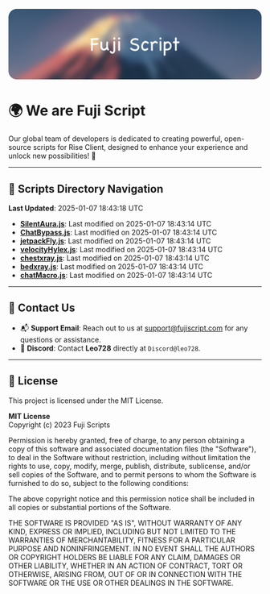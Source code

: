 ![Banner](.github/b.webp)

# 🌍 **We are Fuji Script**

Our global team of developers is dedicated to creating powerful, open-source scripts for Rise Client, designed to enhance your experience and unlock new possibilities! 🌟

---
<!-- SCRIPTS_NAVIGATION_START -->
## 📂 **Scripts Directory Navigation**

**Last Updated**: 2025-01-07 18:43:18 UTC

- **[SilentAura.js](scripts/SilentAura.js)**: Last modified on 2025-01-07 18:43:14 UTC
- **[ChatBypass.js](scripts/ChatBypass.js)**: Last modified on 2025-01-07 18:43:14 UTC
- **[jetpackFly.js](scripts/jetpackFly.js)**: Last modified on 2025-01-07 18:43:14 UTC
- **[velocityHylex.js](scripts/velocityHylex.js)**: Last modified on 2025-01-07 18:43:14 UTC
- **[chestxray.js](scripts/chestxray.js)**: Last modified on 2025-01-07 18:43:14 UTC
- **[bedxray.js](scripts/bedxray.js)**: Last modified on 2025-01-07 18:43:14 UTC
- **[chatMacro.js](scripts/chatMacro.js)**: Last modified on 2025-01-07 18:43:14 UTC

<!-- SCRIPTS_NAVIGATION_END -->

---

## 💬 **Contact Us**  
- 📬 **Support Email**: Reach out to us at [support@fujiscript.com](mailto:support@fujiscript.com) for any questions or assistance.  
- 💬 **Discord**: Contact **Leo728** directly at `Discord@leo728`.

---

## 📜 **License**

This project is licensed under the MIT License.  

**MIT License**  
Copyright (c) 2023 Fuji Scripts  

Permission is hereby granted, free of charge, to any person obtaining a copy of this software and associated documentation files (the "Software"), to deal in the Software without restriction, including without limitation the rights to use, copy, modify, merge, publish, distribute, sublicense, and/or sell copies of the Software, and to permit persons to whom the Software is furnished to do so, subject to the following conditions:  

The above copyright notice and this permission notice shall be included in all copies or substantial portions of the Software.  

THE SOFTWARE IS PROVIDED "AS IS", WITHOUT WARRANTY OF ANY KIND, EXPRESS OR IMPLIED, INCLUDING BUT NOT LIMITED TO THE WARRANTIES OF MERCHANTABILITY, FITNESS FOR A PARTICULAR PURPOSE AND NONINFRINGEMENT. IN NO EVENT SHALL THE AUTHORS OR COPYRIGHT HOLDERS BE LIABLE FOR ANY CLAIM, DAMAGES OR OTHER LIABILITY, WHETHER IN AN ACTION OF CONTRACT, TORT OR OTHERWISE, ARISING FROM, OUT OF OR IN CONNECTION WITH THE SOFTWARE OR THE USE OR OTHER DEALINGS IN THE SOFTWARE.  
